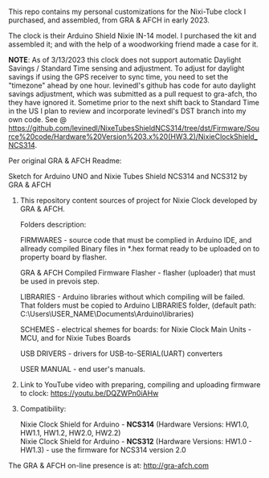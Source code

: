 This repo contains my personal customizations for the Nixi-Tube clock I purchased, and assembled, from GRA & AFCH in early 2023.

The clock is their Arduino Shield Nixie IN-14 model. I purchased the kit and assembled it; and with the help of a woodworking friend made a case for it.

<b>NOTE</b>: As of 3/13/2023 this clock does not support automatic Daylight Savings / Standard Time sensing and adjustment. To adjust for daylight savings if using the GPS receiver to sync time, you need to set the "timezone" ahead by one hour. levinedl's github has code for auto daylight savings adjustment, which was submitted as a pull request to gra-afch, tho they have ignored it. Sometime prior to the next shift back to Standard Time in the US I plan to review and incorporate levinedl's DST branch into my own code. See @ https://github.com/levinedl/NixeTubesShieldNCS314/tree/dst/Firmware/Source%20code/Hardware%20Version%203.x%20(HW3.2)/NixieClockShield_NCS314.

Per original GRA & AFCH Readme:

Sketch for Arduino UNO and Nixie Tubes Shield NCS314 and NCS312 by GRA &amp; AFCH

1. This repository content sources of project for Nixie Clock developed by GRA & AFCH.

	Folders description:
  
	FIRMWARES - source code that must be complied in Arduino IDE, and allready compiled Binary files in *.hex format ready to be uploaded on to property board by flasher.
  
	GRA & AFCH Compiled Firmware Flasher - flasher (uploader) that must be used in prevois step.
  
	LIBRARIES - Arduino libraries without which compiling will be failed. That folders must be copied to Arduino LIBRARIES folder, (default path: C:\Users\USER_NAME\Documents\Arduino\libraries)
  
	SCHEMES - electrical shemes for boards: for Nixie Clock Main Units - MCU, and for Nixie Tubes Boards
  
	USB DRIVERS - drivers for USB-to-SERIAL(UART) converters
  
	USER MANUAL - end user's manuals.

2. Link to YouTube video with preparing, compiling and uploading firmware to clock:
https://youtu.be/DQZWPn0iAHw

3. Compatibility:

	Nixie Clock Shield for Arduino - <b>NCS314</b> (Hardware Versions: HW1.0, HW1.1, HW1.2, HW2.0, HW2.2) <br>
	Nixie Clock Shield for Arduino - <b>NCS312</b> (Hardware Versions: HW1.0 - HW1.3) - use the firmware for NCS314 version 2.0
	
The GRA & AFCH on-line presence is at: http://gra-afch.com
